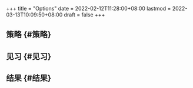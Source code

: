+++
title = "Options"
date = 2022-02-12T11:28:00+08:00
lastmod = 2022-03-13T10:09:50+08:00
draft = false
+++

## 策略 {#策略}


## 见习 {#见习}


## 结果 {#结果}